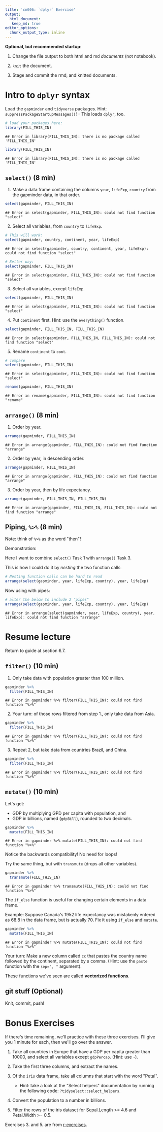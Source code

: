 ```yaml
---
title: 'cm006: `dplyr` Exercise'
output: 
  html_document:
   keep_md: true
editor_options: 
  chunk_output_type: inline
---
```

<!---The following chunk allows errors when knitting--->



**Optional, but recommended startup**:

1. Change the file output to both html and md _documents_ (not notebook).

2. `knit` the document. 

3. Stage and commit the rmd, and knitted documents.

# Intro to `dplyr` syntax

Load the `gapminder` and `tidyverse` packages. Hint: `suppressPackageStartupMessages()`!
    - This loads `dplyr`, too.
    

```r
# load your packages here:
library(FILL_THIS_IN)
```

```
## Error in library(FILL_THIS_IN): there is no package called 'FILL_THIS_IN'
```

```r
library(FILL_THIS_IN)
```

```
## Error in library(FILL_THIS_IN): there is no package called 'FILL_THIS_IN'
```
    

## `select()` (8 min)

1. Make a data frame containing the columns `year`, `lifeExp`, `country` from the gapminder data, in that order.


```r
select(gapminder, FILL_THIS_IN)
```

```
## Error in select(gapminder, FILL_THIS_IN): could not find function "select"
```


2. Select all variables, from `country` to `lifeExp`.


```r
# This will work:
select(gapminder, country, continent, year, lifeExp)
```

```
## Error in select(gapminder, country, continent, year, lifeExp): could not find function "select"
```

```r
# Better way:
select(gapminder, FILL_THIS_IN)
```

```
## Error in select(gapminder, FILL_THIS_IN): could not find function "select"
```


3. Select all variables, except `lifeExp`.


```r
select(gapminder, FILL_THIS_IN)
```

```
## Error in select(gapminder, FILL_THIS_IN): could not find function "select"
```

4. Put `continent` first. Hint: use the `everything()` function.


```r
select(gapminder, FILL_THIS_IN, FILL_THIS_IN)
```

```
## Error in select(gapminder, FILL_THIS_IN, FILL_THIS_IN): could not find function "select"
```


5. Rename `continent` to `cont`.


```r
# compare
select(gapminder, FILL_THIS_IN)
```

```
## Error in select(gapminder, FILL_THIS_IN): could not find function "select"
```

```r
rename(gapminder, FILL_THIS_IN)
```

```
## Error in rename(gapminder, FILL_THIS_IN): could not find function "rename"
```


## `arrange()` (8 min)

1. Order by year.


```r
arrange(gapminder, FILL_THIS_IN)
```

```
## Error in arrange(gapminder, FILL_THIS_IN): could not find function "arrange"
```

2. Order by year, in descending order.


```r
arrange(gapminder, FILL_THIS_IN)
```

```
## Error in arrange(gapminder, FILL_THIS_IN): could not find function "arrange"
```

3. Order by year, then by life expectancy.


```r
arrange(gapminder, FILL_THIS_IN, FILL_THIS_IN)
```

```
## Error in arrange(gapminder, FILL_THIS_IN, FILL_THIS_IN): could not find function "arrange"
```

## Piping, `%>%` (8 min)

Note: think of `%>%` as the word "then"!

Demonstration:

Here I want to combine `select()` Task 1 with `arrange()` Task 3.

This is how I could do it by *nesting* the two function calls:


```r
# Nesting function calls can be hard to read
arrange(select(gapminder, year, lifeExp, country), year, lifeExp)
```

Now using with pipes:


```r
# alter the below to include 2 "pipes"
arrange(select(gapminder, year, lifeExp, country), year, lifeExp)
```

```
## Error in arrange(select(gapminder, year, lifeExp, country), year, lifeExp): could not find function "arrange"
```

# Resume lecture 

Return to guide at section 6.7.

## `filter()` (10 min)

1. Only take data with population greater than 100 million.


```r
gapminder %>%
  filter(FILL_THIS_IN)
```

```
## Error in gapminder %>% filter(FILL_THIS_IN): could not find function "%>%"
```

2. Your turn: of those rows filtered from step 1., only take data from Asia.


```r
gapminder %>%
  filter(FILL_THIS_IN)
```

```
## Error in gapminder %>% filter(FILL_THIS_IN): could not find function "%>%"
```

3. Repeat 2, but take data from countries Brazil, and China. 


```r
gapminder %>%
  filter(FILL_THIS_IN)
```

```
## Error in gapminder %>% filter(FILL_THIS_IN): could not find function "%>%"
```

## `mutate()` (10 min)

Let's get: 

- GDP by multiplying GPD per capita with population, and
- GDP in billions, named (`gdpBill`), rounded to two decimals.


```r
gapminder %>%
  mutate(FILL_THIS_IN)
```

```
## Error in gapminder %>% mutate(FILL_THIS_IN): could not find function "%>%"
```

Notice the backwards compatibility! No need for loops!

Try the same thing, but with `transmute` (drops all other variables). 


```r
gapminder %>%
  transmute(FILL_THIS_IN)
```

```
## Error in gapminder %>% transmute(FILL_THIS_IN): could not find function "%>%"
```

The `if_else` function is useful for changing certain elements in a data frame.

Example: Suppose Canada's 1952 life expectancy was mistakenly entered as 68.8 in the data frame, but is actually 70. Fix it using `if_else` and `mutate`. 


```r
gapminder %>%
  mutate(FILL_THIS_IN)
```

```
## Error in gapminder %>% mutate(FILL_THIS_IN): could not find function "%>%"
```

Your turn: Make a new column called `cc` that pastes the country name followed by the continent, separated by a comma. (Hint: use the `paste` function with the `sep=", "` argument).



These functions we've seen are called __vectorized functions__.

## git stuff (Optional)

Knit, commit, push!

# Bonus Exercises

If there's time remaining, we'll practice with these three exercises. I'll give you 1 minute for each, then we'll go over the answer.

1. Take all countries in Europe that have a GDP per capita greater than 10000, and select all variables except `gdpPercap`. (Hint: use `-`).

2. Take the first three columns, and extract the names.

3. Of the `iris` data frame, take all columns that start with the word "Petal". 
    - Hint: take a look at the "Select helpers" documentation by running the following code: `?tidyselect::select_helpers`.
    
4. Convert the population to a number in billions.

5. Filter the rows of the iris dataset for Sepal.Length >= 4.6 and Petal.Width >= 0.5.

Exercises 3. and 5. are from [r-exercises](https://www.r-exercises.com/2017/10/19/dplyr-basic-functions-exercises/).
